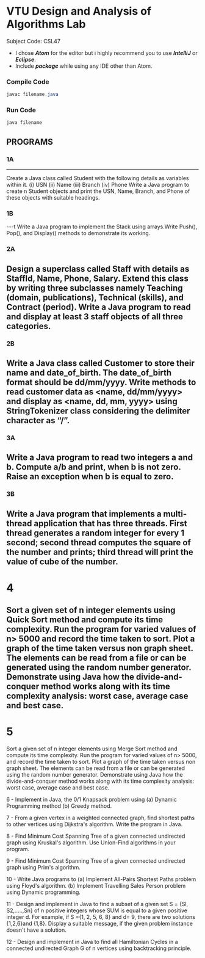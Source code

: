# VTU Design and Analysis of Algorithms Lab
Subject Code: CSL47
- I chose ***Atom*** for the editor but i highly recommend you to use ***IntelliJ*** or ***Eclipse***.
- Include ***package*** while using any IDE other than Atom.

### Compile Code
```java
javac filename.java 
```
### Run Code
```java
java filename
```

## PROGRAMS

### 1A
---
Create a Java class called Student with the following details as variables within it. (i)	USN (ii)	Name (iii)	Branch (iv) Phone Write a Java program to create n Student objects and print the USN, Name, Branch, and Phone of these objects with suitable headings.

### 1B
---t
Write a Java program to implement the Stack using arrays.Write Push(), Pop(), and Display() methods to demonstrate its working.


### 2A
Design a superclass called Staff with details as StaffId, Name, Phone, Salary. Extend this class by writing three subclasses namely Teaching (domain, publications), Technical (skills), and Contract (period). Write a Java program to read and display at least 3 staff objects of all three categories.
---
### 2B
Write a Java class called Customer to store their name and date_of_birth. The date_of_birth format should be dd/mm/yyyy. Write methods to read customer data as <name, dd/mm/yyyy> and display as <name, dd, mm, yyyy> using StringTokenizer class considering the delimiter character as “/”.
---
### 3A
Write a Java program to read two integers a and b. Compute a/b and print, when b is not zero. Raise an exception when b is equal to zero.
---
### 3B
Write a Java program that implements a multi-thread application that has three threads. First thread generates a random integer for every 1 second; second thread computes the square of the number and prints; third thread will print the value of cube of the number.
---

# 4 
Sort a given set of n integer elements using Quick Sort method and compute its time complexity. Run the program for varied values of n> 5000 and record the time taken to sort. Plot a graph of the time taken versus non graph sheet. The elements can be read from a file or can be generated using the random number generator. Demonstrate using Java how the divide-and-conquer method works along with its time complexity analysis: worst case, average case and best case.
---
# 5
Sort a given set of n integer elements using Merge Sort method and compute its time complexity. Run the program for varied values of n> 5000, and record the time taken to sort. Plot a graph of the time taken versus non graph sheet. The elements can be read from a file or can be generated using the random number generator. Demonstrate using Java how the divide-and-conquer method works along with its time complexity analysis: worst case, average case and best case.

6 - Implement in Java, the 0/1 Knapsack problem using (a) Dynamic Programming method (b) Greedy method.

7 - From a given vertex in a weighted connected graph, find shortest paths to other vertices using Dijkstra's algorithm. Write the program in Java.

8 - Find Minimum Cost Spanning Tree of a given connected undirected graph using Kruskal's algorithm. Use Union-Find algorithms in your program.

9 - Find Minimum Cost Spanning Tree of a given connected undirected graph using Prim's algorithm.

10 - Write Java programs to (a) Implement All-Pairs Shortest Paths problem using Floyd's algorithm. (b) Implement Travelling Sales Person problem using Dynamic programming.

11 - Design and implement in Java to find a subset of a given set S = {Sl, S2,.....,Sn} of n positive integers whose SUM is equal to a given positive integer d. For example, if S ={1, 2, 5, 6, 8} and d= 9, there are two solutions {1,2,6}and {1,8}. Display a suitable message, if the given problem instance doesn't have a solution.

12 - Design and implement in Java to find all Hamiltonian Cycles in a connected undirected Graph G of n vertices using backtracking principle.
